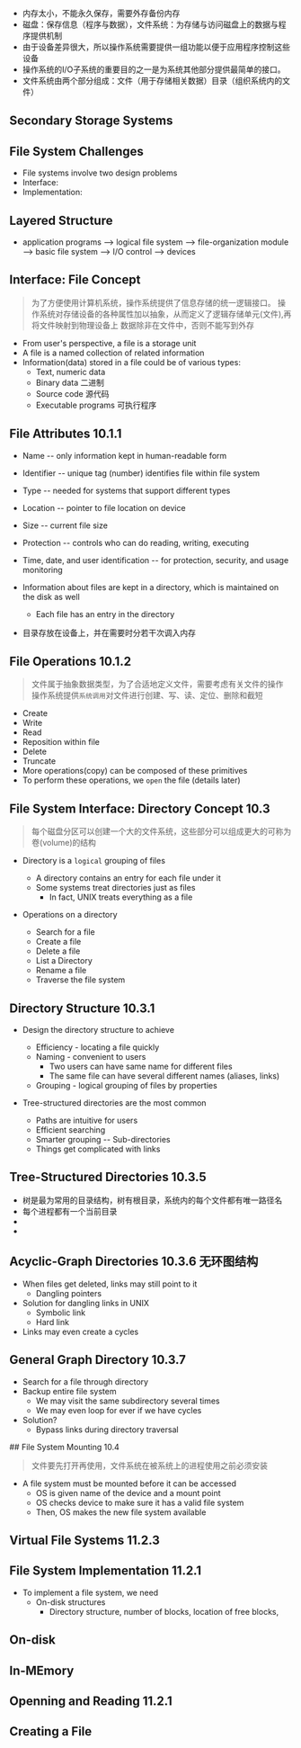 * 内存太小，不能永久保存，需要外存备份内存
* 磁盘：保存信息（程序与数据），文件系统：为存储与访问磁盘上的数据与程序提供机制
* 由于设备差异很大，所以操作系统需要提供一组功能以便于应用程序控制这些设备
* 操作系统的I/O子系统的重要目的之一是为系统其他部分提供最简单的接口。
* 文件系统由两个部分组成：文件（用于存储相关数据）目录（组织系统内的文件）


## Secondary Storage Systems


## File System Challenges
* File systems involve two design problems
* Interface:
* Implementation:

## Layered Structure
* application programs --> logical file system --> file-organization module 
--> basic file system --> I/O control --> devices

## Interface: File Concept
> 为了方便使用计算机系统，操作系统提供了信息存储的统一逻辑接口。
> 操作系统对存储设备的各种属性加以抽象，从而定义了逻辑存储单元(文件),再将文件映射到物理设备上
> 数据除非在文件中，否则不能写到外存
> 
* From user's perspective, a file is a storage unit
* A file is a named collection of related information
* Information(data) stored in a file could be of various types:
    * Text, numeric data
    * Binary data 二进制
    * Source code 源代码
    * Executable programs 可执行程序


## File Attributes 10.1.1
* Name -- only information kept in human-readable form
* Identifier -- unique tag (number) identifies file within file system
* Type -- needed for systems that support different types
* Location -- pointer to file location on device
* Size -- current file size
* Protection -- controls who can do reading, writing, executing
* Time, date, and user identification -- for protection, security, and usage monitoring

* Information about files are kept in a directory, which is maintained on the disk as well
    * Each file has an entry in the directory 
* 目录存放在设备上，并在需要时分若干次调入内存

## File Operations 10.1.2
> 文件属于抽象数据类型，为了合适地定义文件，需要考虑有关文件的操作 
> 操作系统提供`系统调用`对文件进行创建、写、读、定位、删除和截短
* Create
* Write
* Read
* Reposition within file
* Delete
* Truncate
* More operations(copy) can be composed of these primitives
* To perform these operations, we `open` the file (details later)

## File System Interface: Directory Concept 10.3
> 每个磁盘分区可以创建一个大的文件系统，这些部分可以组成更大的可称为卷(volume)的结构
> 
* Directory is a `logical` grouping of files
    * A directory contains an entry for each file under it
    * Some systems treat directories just as files 
        * In fact, UNIX treats everything as a file

* Operations on a directory
    * Search for a file 
    * Create a file 
    * Delete a file
    * List a Directory
    * Rename a file
    * Traverse the file system 

## Directory Structure 10.3.1

* Design the directory structure to achieve
    * Efficiency - locating a file quickly
    * Naming - convenient to users
        * Two users can have same name for different files
        * The same file can have several different names (aliases, links)
    * Grouping - logical grouping of files by properties 

* Tree-structured directories are the most common
    * Paths are intuitive for users
    * Efficient searching
    * Smarter grouping -- Sub-directories
    * Things get complicated with links


## Tree-Structured Directories 10.3.5
* 树是最为常用的目录结构，树有根目录，系统内的每个文件都有唯一路径名
* 每个进程都有一个当前目录
* 
*

## Acyclic-Graph Directories 10.3.6 无环图结构
* When files get deleted, links may still point to it
    * Dangling pointers
* Solution for dangling links in UNIX
    * Symbolic link 
    * Hard link 
* Links may even create a cycles



## General Graph Directory 10.3.7
* Search for a file through directory
* Backup entire file system 
    * We may visit the same subdirectory several times
    * We may even loop for ever if we have cycles 
* Solution?
    * Bypass links during directory traversal


## File System Mounting 10.4
> 文件要先打开再使用，文件系统在被系统上的进程使用之前必须安装
> 
* A file system must be mounted before it can be accessed
    * OS is given name of the device and a mount point
    * OS checks device to make sure it has a valid file system
    * Then, OS makes the new file system available 

## Virtual File Systems 11.2.3

## File System Implementation 11.2.1
* To implement a file system, we need
    * On-disk structures
        * Directory structure, number of blocks, location of free blocks,

## On-disk
## In-MEmory
## Openning  and Reading 11.2.1
## Creating a File



